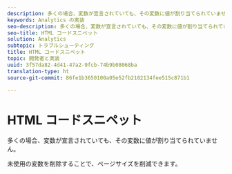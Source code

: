 ```yaml
---
description: 多くの場合、変数が宣言されていても、その変数に値が割り当てられていません。
keywords: Analytics の実装
seo-description: 多くの場合、変数が宣言されていても、その変数に値が割り当てられていません。
seo-title: HTML コードスニペット
solution: Analytics
subtopic: トラブルシューティング
title: HTML コードスニペット
topic: 開発者と実装
uuid: 3f57da82-4d41-47a2-9fcb-74b9b08068ba
translation-type: ht
source-git-commit: 86fe1b3650100a05e52fb2102134fee515c871b1

---
```



# HTML コードスニペット

多くの場合、変数が宣言されていても、その変数に値が割り当てられていません。

未使用の変数を削除することで、ページサイズを削減できます。
